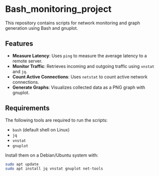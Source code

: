 # Bash_monitoring_project

This repository contains scripts for network monitoring and graph generation using Bash and gnuplot.

## Features
- **Measure Latency**: Uses `ping` to measure the average latency to a remote server.
- **Monitor Traffic**: Retrieves incoming and outgoing traffic using `vnstat` and `jq`.
- **Count Active Connections**: Uses `netstat` to count active network connections.
- **Generate Graphs**: Visualizes collected data as a PNG graph with gnuplot.

## Requirements
The following tools are required to run the scripts:
- `bash` (default shell on Linux)
- `jq`
- `vnstat`
- `gnuplot`

Install them on a Debian/Ubuntu system with:
```bash
sudo apt update
sudo apt install jq vnstat gnuplot net-tools
